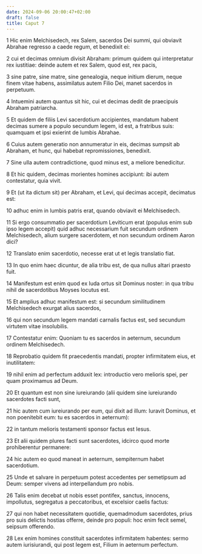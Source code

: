 ```yaml
---
date: 2024-09-06 20:00:47+02:00
draft: false
title: Caput 7
---
```





1 Hic enim Melchisedech, rex Salem, sacerdos Dei summi, qui obviavit Abrahae regresso a caede regum, et benedixit ei:

2 cui et decimas omnium divisit Abraham: primum quidem qui interpretatur rex iustitiae: deinde autem et rex Salem, quod est, rex pacis,

3 sine patre, sine matre, sine genealogia, neque initium dierum, neque finem vitae habens, assimilatus autem Filio Dei, manet sacerdos in perpetuum.

4 Intuemini autem quantus sit hic, cui et decimas dedit de praecipuis Abraham patriarcha.

5 Et quidem de filiis Levi sacerdotium accipientes, mandatum habent decimas sumere a populo secundum legem, id est, a fratribus suis: quamquam et ipsi exierint de lumbis Abrahae.

6 Cuius autem generatio non annumeratur in eis, decimas sumpsit ab Abraham, et hunc, qui habebat repromissiones, benedixit.

7 Sine ulla autem contradictione, quod minus est, a meliore benedicitur.

8 Et hic quidem, decimas morientes homines accipiunt: ibi autem contestatur, quia vivit.

9 Et (ut ita dictum sit) per Abraham, et Levi, qui decimas accepit, decimatus est:

10 adhuc enim in lumbis patris erat, quando obviavit ei Melchisedech.

11 Si ergo consummatio per sacerdotium Leviticum erat (populus enim sub ipso legem accepit) quid adhuc necessarium fuit secundum ordinem Melchisedech, alium surgere sacerdotem, et non secundum ordinem Aaron dici?

12 Translato enim sacerdotio, necesse erat ut et legis translatio fiat.

13 In quo enim haec dicuntur, de alia tribu est, de qua nullus altari praesto fuit.

14 Manifestum est enim quod ex Iuda ortus sit Dominus noster: in qua tribu nihil de sacerdotibus Moyses locutus est.

15 Et amplius adhuc manifestum est: si secundum similitudinem Melchisedech exurgat alius sacerdos,

16 qui non secundum legem mandati carnalis factus est, sed secundum virtutem vitae insolubilis.

17 Contestatur enim: Quoniam tu es sacerdos in aeternum, secundum ordinem Melchisedech.

18 Reprobatio quidem fit praecedentis mandati, propter infirmitatem eius, et inutilitatem:

19 nihil enim ad perfectum adduxit lex: introductio vero melioris spei, per quam proximamus ad Deum.

20 Et quantum est non sine iureiurando (alii quidem sine iureiurando sacerdotes facti sunt,

21 hic autem cum iureiurando per eum, qui dixit ad illum: Iuravit Dominus, et non poenitebit eum: tu es sacerdos in aeternum):

22 in tantum melioris testamenti sponsor factus est Iesus.

23 Et alii quidem plures facti sunt sacerdotes, idcirco quod morte prohiberentur permanere:

24 hic autem eo quod maneat in aeternum, sempiternum habet sacerdotium.

25 Unde et salvare in perpetuum potest accedentes per semetipsum ad Deum: semper vivens ad interpellandum pro nobis.

26 Talis enim decebat ut nobis esset pontifex, sanctus, innocens, impollutus, segregatus a peccatoribus, et excelsior caelis factus:

27 qui non habet necessitatem quotidie, quemadmodum sacerdotes, prius pro suis delictis hostias offerre, deinde pro populi: hoc enim fecit semel, seipsum offerendo.

28 Lex enim homines constituit sacerdotes infirmitatem habentes: sermo autem iurisiurandi, qui post legem est, Filium in aeternum perfectum.

